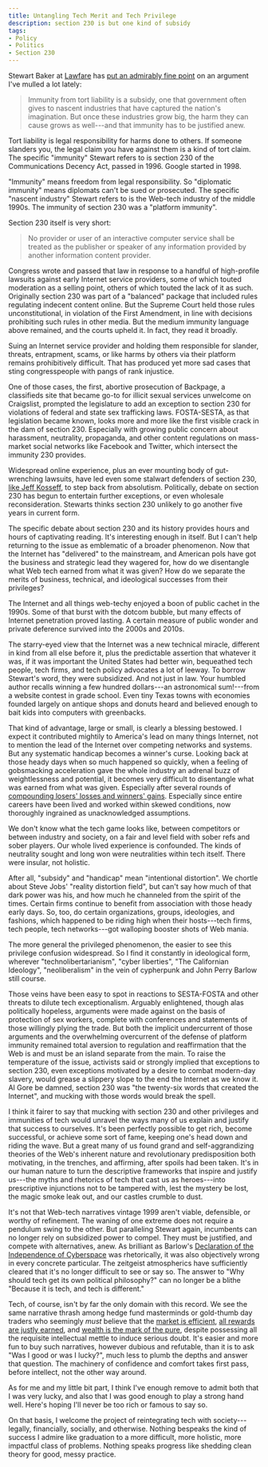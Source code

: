 ```yaml
---
title: Untangling Tech Merit and Tech Privilege
description: section 230 is but one kind of subsidy
tags:
- Policy
- Politics
- Section 230
---
```


Stewart Baker at [Lawfare](https://lawfareblog.com) has [put an admirably fine point](https://www.lawfareblog.com/what-should-we-do-about-section-230) on an argument I've mulled a lot lately:

> Immunity from tort liability is a subsidy, one that government often gives to nascent industries that have captured the nation's imagination.  But once these industries grow big, the harm they can cause grows as well---and that immunity has to be justified anew.

Tort liability is legal responsibility for harms done to others.  If someone slanders you, the legal claim you have against them is a kind of tort claim.  The specific "immunity" Stewart refers to is section 230 of the Communications Decency Act, passed in 1996.  Google started in 1998.

"Immunity" means freedom from legal responsibility.  So "diplomatic immunity" means diplomats can't be sued or prosecuted.  The specific "nascent industry" Stewart refers to is the Web-tech industry of the middle 1990s.  The immunity of section 230 was a "platform immunity".

Section 230 itself is very short:

> No provider or user of an interactive computer service shall be treated as the publisher or speaker of any information provided by another information content provider.

Congress wrote and passed that law in response to a handful of high-profile lawsuits against early Internet service providers, some of which touted moderation as a selling point, others of which touted the lack of it as such.  Originally section 230 was part of a "balanced" package that included rules regulating indecent content online.  But the Supreme Court held those rules unconstitutional, in violation of the First Amendment, in line with decisions prohibiting such rules in other media.  But the medium immunity language above remained, and the courts upheld it.  In fact, they read it broadly.

Suing an Internet service provider and holding them responsible for slander, threats, entrapment, scams, or like harms by others via their platform remains prohibitively difficult.  That has produced yet more sad cases that sting congresspeople with pangs of rank injustice.

One of those cases, the first, abortive prosecution of Backpage, a classifieds site that became go-to for illicit sexual services unwelcome on Craigslist, prompted the legislature to add an exception to section 230 for violations of federal and state sex trafficking laws.  FOSTA-SESTA, as that legislation became known, looks more and more like the first visible crack in the dam of section 230.  Especially with growing public concern about harassment, neutrality, propaganda, and other content regulations on mass-market social networks like Facebook and Twitter, which intersect the immunity 230 provides.

Widespread online experience, plus an ever mounting body of gut-wrenching lawsuits, have led even some stalwart defenders of section 230, [like Jeff Kosseff](https://lccn.loc.gov/2018042989), to step back from absolutism.  Politically, debate on section 230 has begun to entertain further exceptions, or even wholesale reconsideration.  Stewarts thinks section 230 unlikely to go another five years in current form.

The specific debate about section 230 and its history provides hours and hours of captivating reading.  It's interesting enough in itself.  But I can't help returning to the issue as emblematic of a broader phenomenon.  Now that the Internet has "delivered" to the mainstream, and American pols have got the business and strategic lead they wagered for, how do we disentangle what Web tech earned from what it was given?  How do we separate the merits of business, technical, and ideological successes from their privileges?

The Internet and all things web-techy enjoyed a boon of public cachet in the 1990s.  Some of that burst with the dotcom bubble, but many effects of Internet penetration proved lasting.  A certain measure of public wonder and private deference survived into the 2000s and 2010s.

The starry-eyed view that the Internet was a new technical miracle, different in kind from all else before it, plus the predictable assertion that whatever it was, if it was important the United States had better win, bequeathed tech people, tech firms, and tech policy advocates a lot of leeway.  To borrow Stewart's word, they were subsidized.  And not just in law.  Your humbled author recalls winning a few hundred dollars---an astronomical sum!---from a website contest in grade school.  Even tiny Texas towns with economies founded largely on antique shops and donuts heard and believed enough to bait kids into computers with greenbacks.

That kind of advantage, large or small, is clearly a blessing bestowed.  I expect it contributed mightily to America's lead on many things Internet, not to mention the lead of the Internet over competing networks and systems.  But any systematic handicap becomes a winner's curse.  Looking back at those heady days when so much happened so quickly, when a feeling of gobsmacking acceleration gave the whole industry an adrenal buzz of weightlessness and potential, it becomes very difficult to disentangle what was earned from what was given.  Especially after several rounds of [compounding losers' losses and winners' gains](https://en.wikipedia.org/wiki/Matthew_effect).  Especially since entire careers have been lived and worked within skewed conditions, now thoroughly ingrained as unacknowledged assumptions.

We don't know what the tech game looks like, between competitors or between industry and society, on a fair and level field with sober refs and sober players.  Our whole lived experience is confounded.  The kinds of neutrality sought and long won were neutralities within tech itself.  There were insular, not holistic.

After all, "subsidy" and "handicap" mean "intentional distortion".  We chortle about Steve Jobs' "reality distortion field", but can't say how much of that dark power was his, and how much he channeled from the spirit of the times.  Certain firms continue to benefit from association with those heady early days.  So, too, do certain organizations, groups, ideologies, and fashions, which happened to be riding high when their hosts---tech firms, tech people, tech networks---got walloping booster shots of Web mania.

The more general the privileged phenomenon, the easier to see this privilege confusion widespread.  So I find it constantly in ideological form, wherever "technolibertarianism", "cyber liberties", "The Californian Ideology", "neoliberalism" in the vein of cypherpunk and John Perry Barlow still course.

Those veins have been easy to spot in reactions to SESTA-FOSTA and other threats to dilute tech exceptionalism.  Arguably enlightened, though alas politically hopeless, arguments were made against on the basis of protection of sex workers, complete with conferences and statements of those willingly plying the trade.  But both the implicit undercurrent of those arguments and the overwhelming overcurrent of the defense of platform immunity remained total aversion to regulation and reaffirmation that the Web is and must be an island separate from the main.  To raise the temperature of the issue, activists said or strongly implied that exceptions to section 230, even exceptions motivated by a desire to combat modern-day slavery, would grease a slippery slope to the end the Internet as we know it.  Al Gore be damned, section 230 was "the twenty-six words that created the Internet", and mucking with those words would break the spell.

I think it fairer to say that mucking with section 230 and other privileges and immunities of tech would unravel the ways many of us explain and justify that success to ourselves.  It's been perfectly possible to get rich, become successful, or achieve some sort of fame, keeping one's head down and riding the wave.  But a great many of us found grand and self-aggrandizing theories of the Web's inherent nature and revolutionary predisposition both motivating, in the trenches, and affirming, after spoils had been taken.  It's in our human nature to turn the descriptive frameworks that inspire and justify us---the myths and rhetorics of tech that cast us as heroes---into prescriptive injunctions not to be tampered with, lest the mystery be lost, the magic smoke leak out, and our castles crumble to dust.

It's not that Web-tech narratives vintage 1999 aren't viable, defensible, or worthy of refinement.  The waning of one extreme does not require a pendulum swing to the other.  But paralleling Stewart again, incumbents can no longer rely on subsidized power to compel.  They must be justified, and compete with alternatives, anew.  As brilliant as Barlow's [Declaration of the Independence of Cyberspace](https://www.eff.org/cyberspace-independence) was rhetorically, it was also objectively wrong in every concrete particular.  The zeitgeist atmospherics have sufficiently cleared that it's no longer difficult to see or say so.  The answer to "Why should tech get its own political philosophy?" can no longer be a blithe "Because it is tech, and tech is different."

Tech, of course, isn't by far the only domain with this record.  We see the same narrative thrash among hedge fund masterminds or gold-thumb day traders who seemingly _must_ believe that the [market is efficient](https://en.wikipedia.org/wiki/Efficient-market_hypothesis), [all rewards are justly earned](https://en.wikipedia.org/wiki/Noise_trader), and [wealth is the mark of the pure](https://en.wikipedia.org/wiki/Prosperity_theology), despite possessing all the requisite intellectual mettle to induce serious doubt.  It's easier and more fun to buy such narratives, however dubious and refutable, than it is to ask "Was I good or was I lucky?", much less to plumb the depths and answer that question.  The machinery of confidence and comfort takes first pass, before intellect, not the other way around.

As for me and my little bit part, I think I've enough remove to admit both that I was very lucky, and also that I was good enough to play a strong hand well.  Here's hoping I'll never be too rich or famous to say so.

On that basis, I welcome the project of reintegrating tech with society---legally, financially, socially, and otherwise.  Nothing bespeaks the kind of success I admire like graduation to a more difficult, more holistic, more impactful class of problems.  Nothing speaks progress like shedding clean theory for good, messy practice.
